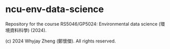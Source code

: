 # ncu-env-data-science

Repository for the course RS5046/GP5024: Environmental data science (環境資料科學) (2024).

(c) 2024 Whyjay Zheng (鄭懷傑). All rights reserved.